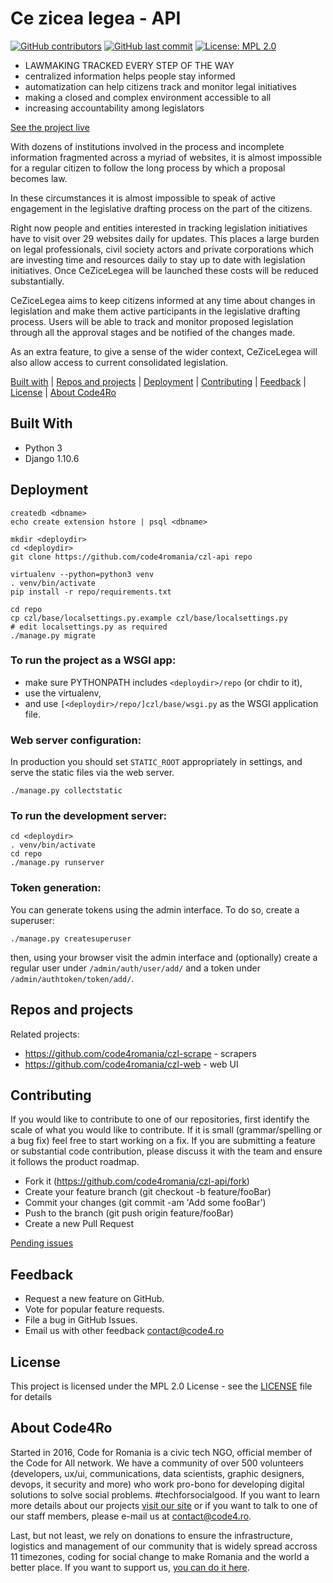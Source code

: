 # Ce zicea legea - API

[![GitHub contributors](https://img.shields.io/github/contributors/code4romania/czl-api.svg?style=for-the-badge)]() [![GitHub last commit](https://img.shields.io/github/last-commit/code4romania/czl-api.svg?style=for-the-badge)]() [![License: MPL 2.0](https://img.shields.io/badge/license-MPL%202.0-brightgreen.svg?style=for-the-badge)](https://opensource.org/licenses/MPL-2.0)

* LAWMAKING TRACKED  EVERY STEP OF THE WAY
* centralized information helps people stay informed
* automatization can help citizens track and monitor legal initiatives
* making a closed and complex environment accessible to all
* increasing accountability among legislators

[See the project live](https://czl-web.surge.sh/)

With dozens of institutions involved in the process and incomplete information fragmented across a myriad of websites, it is almost impossible
for a regular citizen to follow the long process by which a proposal becomes law.

In these circumstances it is almost impossible to speak of active engagement in the legislative drafting process on the part of the citizens.

Right now people and entities interested in tracking legislation initiatives have to visit over 29 websites daily for updates. This places a large burden on legal
professionals, civil society actors and private corporations which are investing time and resources daily to stay up to date with legislation
initiatives. Once CeZiceLegea will be launched these costs will be reduced substantially.

CeZiceLegea aims to keep citizens informed at any time about changes in legislation and make them active participants in the legislative drafting process. Users will be able to track and
monitor proposed legislation through all the approval stages and be notified of the changes made.

As an extra feature, to give a sense of the wider context, CeZiceLegea will also allow access to current consolidated legislation.

[Built with](#built-with) | [Repos and projects](#repos-and-projects) | [Deployment](#deployment) | [Contributing](#contributing) | [Feedback](#feedback) | [License](#license) | [About Code4Ro](#about-code4ro)

## Built With

- Python 3
- Django 1.10.6

## Deployment

```shell
createdb <dbname>
echo create extension hstore | psql <dbname>

mkdir <deploydir>
cd <deploydir>
git clone https://github.com/code4romania/czl-api repo

virtualenv --python=python3 venv
. venv/bin/activate
pip install -r repo/requirements.txt

cd repo
cp czl/base/localsettings.py.example czl/base/localsettings.py
# edit localsettings.py as required
./manage.py migrate
```

### To run the project as a WSGI app:

- make sure PYTHONPATH includes `<deploydir>/repo` (or chdir to it),
- use the virtualenv,
- and use `[<deploydir>/repo/]czl/base/wsgi.py` as the WSGI application file.

### Web server configuration:

In production you should set `STATIC_ROOT` appropriately in settings,
and serve the static files via the web server.

```shell
./manage.py collectstatic
```

### To run the development server:

```shell
cd <deploydir>
. venv/bin/activate
cd repo
./manage.py runserver
```

### Token generation:

You can generate tokens using the admin interface. To do so, create a superuser:

```shell
./manage.py createsuperuser
```

then, using your browser visit the admin interface and (optionally) create
a regular user under `/admin/auth/user/add/` and a token under
`/admin/authtoken/token/add/`.

## Repos and projects

Related projects:
- https://github.com/code4romania/czl-scrape - scrapers
- https://github.com/code4romania/czl-web - web UI

## Contributing

If you would like to contribute to one of our repositories, first identify the scale of what you would like to contribute. If it is small (grammar/spelling or a bug fix) feel free to start working on a fix. If you are submitting a feature or substantial code contribution, please discuss it with the team and ensure it follows the product roadmap.

* Fork it (https://github.com/code4romania/czl-api/fork)
* Create your feature branch (git checkout -b feature/fooBar)
* Commit your changes (git commit -am 'Add some fooBar')
* Push to the branch (git push origin feature/fooBar)
* Create a new Pull Request

[Pending issues](https://github.com/code4romania/czl-api/issues)

## Feedback

* Request a new feature on GitHub.
* Vote for popular feature requests.
* File a bug in GitHub Issues.
* Email us with other feedback contact@code4.ro

## License

This project is licensed under the MPL 2.0 License - see the [LICENSE](LICENSE) file for details

## About Code4Ro

Started in 2016, Code for Romania is a civic tech NGO, official member of the Code for All network. We have a community of over 500 volunteers (developers, ux/ui, communications, data scientists, graphic designers, devops, it security and more) who work pro-bono for developing digital solutions to solve social problems. #techforsocialgood. If you want to learn more details about our projects [visit our site](https://www.code4.ro/en/) or if you want to talk to one of our staff members, please e-mail us at contact@code4.ro.

Last, but not least, we rely on donations to ensure the infrastructure, logistics and management of our community that is widely spread accross 11 timezones, coding for social change to make Romania and the world a better place. If you want to support us, [you can do it here](https://code4.ro/en/donate/).

